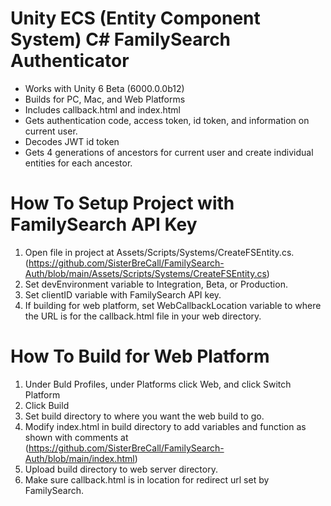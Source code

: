 
# Unity ECS (Entity Component System) C# FamilySearch Authenticator

- Works with Unity 6 Beta (6000.0.0b12)
- Builds for PC, Mac, and Web Platforms
- Includes callback.html and index.html
- Gets authentication code, access token, id token, and information on current user.
- Decodes JWT id token
- Gets 4 generations of ancestors for current user and create individual entities for each ancestor.

# How To Setup Project with FamilySearch API Key

1. Open file in project at Assets/Scripts/Systems/CreateFSEntity.cs. (https://github.com/SisterBreCall/FamilySearch-Auth/blob/main/Assets/Scripts/Systems/CreateFSEntity.cs)
2. Set devEnvironment variable to Integration, Beta, or Production.
3. Set clientID variable with FamilySearch API key.
4. If building for web platform, set WebCallbackLocation variable to where the URL is for the callback.html file in your web directory.

# How To Build for Web Platform
1. Under Buld Profiles, under Platforms click Web, and click Switch Platform
2. Click Build
3. Set build directory to where you want the web build to go.
4. Modify index.html in build directory to add variables and function as shown with comments at (https://github.com/SisterBreCall/FamilySearch-Auth/blob/main/index.html)
5. Upload build directory to web server directory.
6. Make sure callback.html is in location for redirect url set by FamilySearch.
